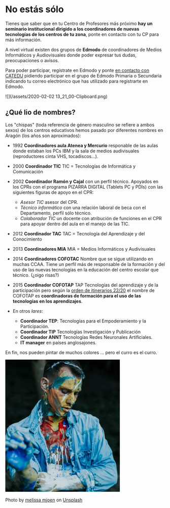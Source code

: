 # No estás sólo

Tienes que saber que en tu Centro de Profesores más próximo **hay un seminario institucional dirigido a los coordinadores de nuevas tecnologías de los centros de tu zona**, ponte en contacto con tu CP para más información.

A nivel virtual existen dos grupos de **Edmodo** de coordinadores de Medios Informáticos y Audiovisuales donde poder expresar tus dudas, preocupaciones o  avisos.

Para poder participar, regístrate en Edmodo y ponte [en contacto con CATEDU](https://web.catedu.es/) pidiendo participar en el grupo de Edmodo Primaria o Secundaria indicando tu correo electrónico que has utilizado para registrarte en Edmodo.

![](/assets/2020-02-02 13_21_00-Clipboard.png)

## ¿Qué lio de nombres?

Los "chispas" (toda referencia de género masculino se refiere a ambos sexos) de los centros educativos hemos pasado por diferentes nombres en Aragón (los años son aproximados):

* 1992 **Coordinadores aula Atenea y Mercurio** responable de las aulas donde estaban los PCs IBM y la sala de medios audivisuales (reproductores cinta VHS, tocadiscos...).
* 2000 **Coordinador TIC** TIC = Tecnologías de Informática y Comunicación
* 2002 **Coordinador Ramón y Cajal** con un perfil técnico. Apoyados en los CPRs con el programa PIZARRA DIGITAL (Tablets PC y PDIs) con las siguientes figuras de apoyo en el CPR:
  * *Asesor TIC* asesor del CPR.
  * *Técnico informático* con una relación laboral de beca con el Departamento, perfil sólo técnico.
  * *Colaborador TIC* un docente con atribución de funciones en el CPR para apoyar dentro del aula en el manejo de las TIC.
* 2012 **Coordinador TAC** TAC = Tecnología del Aprendizaje y del Conocimiento
* 2013 **Coordinadores MIA** MIA = Medios Informáticos y Audivisuales
* 2014 **Coordinadores COFOTAC** Nombre que se sigue utilizando en muchas CCAA. Tiene un perfil más de responsable de la formación y del uso de las nuevas tecnologías en la educación del centro escolar que técnico. (¿oigo risas?)
* 2015 **Coordinador COFOTAP** TAP Tecnologías del aprendizaje y de la participación pero según la [orden de itinerarios 22/20](https://educa.aragon.es/documents/20126/0/BOA+Itinerarios+2020-21+%281%29.pdf/bbbe3e5d-9a1e-f686-7bfd-6dae321e8442?t=1610358478013) el nombre de COFOTAP es **coordinadoras de formación para el uso de las tecnologías en los aprendizajes**.

* En otros _lares_:
  * **Coordinador TEP**: Tecnologías para el Empoderamiento y la Participación.
  * **Coordinador TIP** Tecnologías Investigación y Publicación
  * **Coordinador ANNT** Tecnologías Redes Neuronales Artificiales.
  * **IT manager** en países anglosajones.

En fin, nos pueden pintar de muchos colores ... pero el curro es el curro.

![](/assets/mess.jpg)

<span>Photo by <a href="https://unsplash.com/@melissamj?utm_source=unsplash&amp;utm_medium=referral&amp;utm_content=creditCopyText">melissa mjoen</a> on <a href="https://unsplash.com/s/photos/mess?utm_source=unsplash&amp;utm_medium=referral&amp;utm_content=creditCopyText">Unsplash</a></span>
